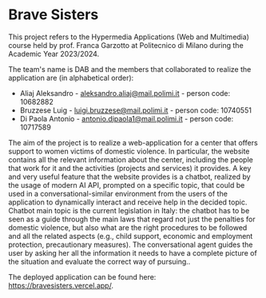# Brave Sisters

This project refers to the Hypermedia Applications (Web and Multimedia) course held by prof. Franca Garzotto at Politecnico di Milano during the Academic Year 2023/2024.

The team's name is DAB and the members that collaborated to realize the application are (in alphabetical order):
- Aliaj Aleksandro - aleksandro.aliaj@mail.polimi.it - person code: 10682882
- Bruzzese Luig - luigi.bruzzese@mail.polimi.it - person code: 10740551
- Di Paola Antonio - antonio.dipaola1@mail.polimi.it - person code: 10717589

The aim of the project is to realize a web-application for a center that offers support to women victims of domestic violence. In particular, the website contains all the relevant information about the center, including the people that work for it and the activities (projects and services) it provides.
A key and very useful feature that the website provides is a chatbot, realized by the usage of modern AI API, prompted on a specific topic, that could be used in a conversational-similar environment from the users of the application to dynamically interact and receive help in the decided topic. Chatbot main topic is the current legislation in Italy: the chatbot has to be seen as a guide through the main laws that regard not just the penalties for domestic violence, but also what are the right procedures to be followed and all the related aspects (e.g., child support, economic and employment protection, precautionary measures). The conversational agent guides the user by asking her all the information it needs to have a complete picture of the situation and evaluate the correct way of pursuing..

The deployed application can be found here: https://bravesisters.vercel.app/.
